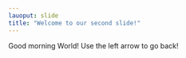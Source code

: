```yaml
---
lauoput: slide
title: "Welcome to our second slide!"
---
```

Good morning World!
Use the left arrow to go back!